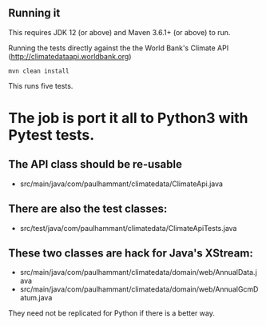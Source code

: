 ## Running it

This requires JDK 12 (or above) and Maven 3.6.1+ (or above) to run.

Running the tests directly against the the World Bank's Climate API (http://climatedataapi.worldbank.org)

```
mvn clean install
```

This runs five tests.

# The job is port it all to Python3 with Pytest tests.

## The API class should be re-usable

* src/main/java/com/paulhammant/climatedata/ClimateApi.java

## There are also the test classes:

* src/test/java/com/paulhammant/climatedata/ClimateApiTests.java

## These two classes are hack for Java's XStream:

* src/main/java/com/paulhammant/climatedata/domain/web/AnnualData.java
* src/main/java/com/paulhammant/climatedata/domain/web/AnnualGcmDatum.java

They need not be replicated for Python if there is a better way.
